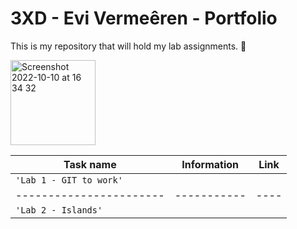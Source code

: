 # 3XD - Evi Vermeêren - Portfolio

This is my repository that will hold my lab assignments. 🌻

<img width="136" alt="Screenshot 2022-10-10 at 16 34 32" src="https://dribbble.com/shots/10495285-Developer-illustration/attachments/2329900?mode=media">

| Task name               | Information | Link |
| ----------------------- | ----------- | ---- |
| `'Lab 1 - GIT to work'` |             |      |
| ----------------------- | ----------- | ---- |
| `'Lab 2 - Islands'`     |             |      |
